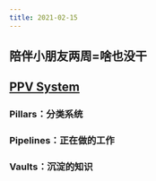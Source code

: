 ```yaml
---
title: 2021-02-15
---
```


## 陪伴小朋友两周=啥也没干
## [PPV System](https://www.youtube.com/watch?v=d93SGaf82OM)
### Pillars：分类系统
### Pipelines：正在做的工作
### Vaults：沉淀的知识
